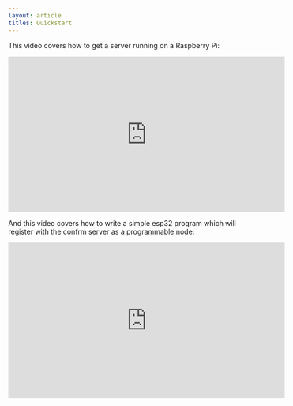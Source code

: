 ```yaml
---
layout: article
titles: Quickstart
---
```


This video covers how to get a server running on a Raspberry Pi:

<iframe width="560" height="315" src="https://www.youtube.com/embed/tlPyaRXVDFw" frameborder="0" allow="accelerometer; autoplay; clipboard-write; encrypted-media; gyroscope; picture-in-picture" allowfullscreen></iframe>

And this video covers how to write a simple esp32 program which will register with the confrm server as a programmable node:

<iframe width="560" height="315" src="https://www.youtube.com/embed/tlPyaRXVDFw" frameborder="0" allow="accelerometer; autoplay; clipboard-write; encrypted-media; gyroscope; picture-in-picture" allowfullscreen></iframe>


